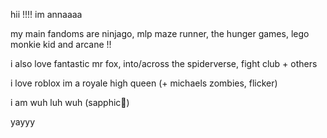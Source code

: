 hii !!!! im annaaaa

my main fandoms are ninjago, mlp  maze runner, the hunger games, lego monkie kid and arcane !!

i also love fantastic mr fox, into/across the spiderverse, fight club + others

i love roblox im a royale high queen (+ michaels zombies, flicker)

i am wuh luh wuh (sapphic👅)

yayyy 
